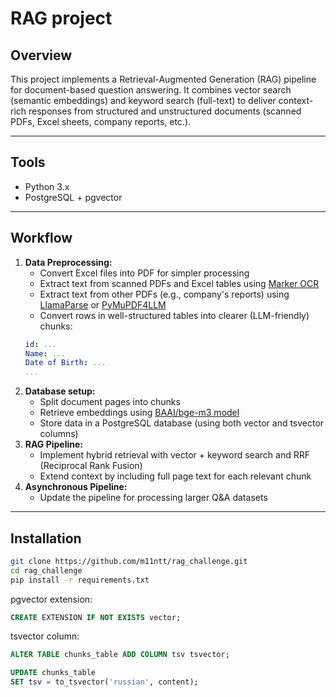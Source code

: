 # RAG project

## Overview
This project implements a Retrieval-Augmented Generation (RAG) pipeline for document-based question answering.
It combines vector search (semantic embeddings) and keyword search (full-text) to deliver context-rich responses from structured and unstructured documents (scanned PDFs, Excel sheets, company reports, etc.).

---

## Tools
- Python 3.x
- PostgreSQL + pgvector

---

## Workflow
1. **Data Preprocessing:** 
    - Convert Excel files into PDF for simpler processing
    - Extract text from scanned PDFs and Excel tables using [Marker OCR](https://github.com/datalab-to/marker)
    - Extract text from other PDFs (e.g., company's reports) using [LlamaParse](https://www.llamaindex.ai/llamaparse) or [PyMuPDF4LLM](https://pymupdf.readthedocs.io/en/latest/pymupdf4llm/)
    - Convert rows in well-structured tables into clearer (LLM-friendly) chunks: 
    ```yaml
    id: ... 
    Name: ...
    Date of Birth: ...
    ...
    ```
2. **Database setup:** 
    - Split document pages into chunks
    - Retrieve embeddings using [BAAI/bge-m3 model](https://huggingface.co/BAAI/bge-m3)
    - Store data in a PostgreSQL database (using both vector and tsvector columns)
3. **RAG Pipeline:**
    - Implement hybrid retrieval with vector + keyword search and RRF (Reciprocal Rank Fusion)
    - Extend context by including full page text for each relevant chunk
4. **Asynchronous Pipeline:** 
    - Update the pipeline for processing larger Q&A datasets

---

## Installation 
```bash
git clone https://github.com/m11ntt/rag_challenge.git
cd rag_challenge
pip install -r requirements.txt
```
pgvector extension:
```sql
CREATE EXTENSION IF NOT EXISTS vector;
```
tsvector column:
```sql
ALTER TABLE chunks_table ADD COLUMN tsv tsvector;

UPDATE chunks_table
SET tsv = to_tsvector('russian', content);
```